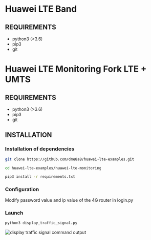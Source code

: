 # Huawei LTE Band

## REQUIREMENTS

* python3 (>3.6)
* pip3
* git

# Huawei LTE Monitoring Fork LTE + UMTS

## REQUIREMENTS

* python3 (>3.6)
* pip3
* git

## INSTALLATION

### Installation of dependencies

```sh
git clone https://github.com/dme8a8/huawei-lte-examples.git
```

```sh
cd huawei-lte-examples/huawei-lte-monitoring
```

```sh
pip3 install -r requirements.txt
```

### Configuration

Modify password value and ip value of the 4G router in login.py

### Launch

```sh
python3 display_traffic_signal.py
```

![display traffic signal command output](https://raw.githubusercontent.com/littlejo/huawei-lte-examples/master/huawei-lte-monitoring/demo.gif)
